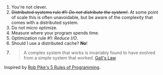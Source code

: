 1. You're not clever.
2. ~~Distributed systems rule #1: _Do not distribute the system!_.~~  At some point of scale this is often unavoidable, but be aware of the complexity that comes with a distributed system.
3. Do not micro optimize.
4. Measure where your program spends time.
5. Optimization rule #1: _Reduce I/O_.
6. Should I use a distributed cache? **No**!
7. > A complex system that works is invariably found to have evolved from a simple system that worked. [Gall's Law]

Inspired by [Rob Pike's 5 Rules of Programming](https://users.ece.utexas.edu/~adnan/pike.html).

[Gall's Law]: http://principles-wiki.net/principles:gall_s_law
